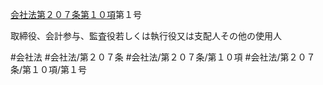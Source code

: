 [会社法第２０７条第１０項](会社法＿＿＿＿第２０７条第１０項)第１号

取締役、会計参与、監査役若しくは執行役又は支配人その他の使用人


#会社法
#会社法/第２０７条
#会社法/第２０７条/第１０項
#会社法/第２０７条/第１０項/第１号
